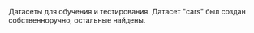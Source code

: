 Датасеты для обучения и тестирования.
Датасет "cars" был создан собственноручно, остальные найдены.
